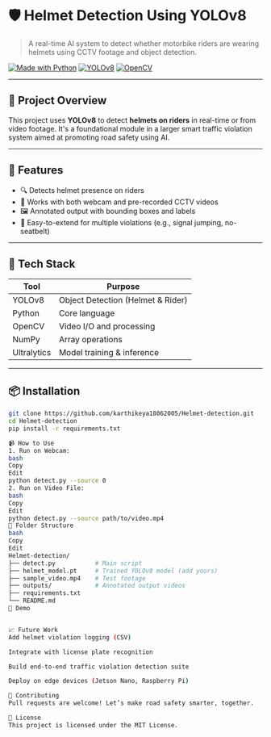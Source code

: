 # 🛡️ Helmet Detection Using YOLOv8

> A real-time AI system to detect whether motorbike riders are wearing helmets using CCTV footage and object detection.

[![Made with Python](https://img.shields.io/badge/Made%20with-Python-blue.svg)](#)
[![YOLOv8](https://img.shields.io/badge/YOLOv8-Ultralytics-red)](#)
[![OpenCV](https://img.shields.io/badge/OpenCV-RealTime-green)](#)

---

## 🚀 Project Overview

This project uses **YOLOv8** to detect **helmets on riders** in real-time or from video footage. It's a foundational module in a larger smart traffic violation system aimed at promoting road safety using AI.

---

## 🎯 Features

- 🔍 Detects helmet presence on riders
- 🎥 Works with both webcam and pre-recorded CCTV videos
- 🖼️ Annotated output with bounding boxes and labels
- 📁 Easy-to-extend for multiple violations (e.g., signal jumping, no-seatbelt)

---

## 🧠 Tech Stack

| Tool         | Purpose                           |
|--------------|-----------------------------------|
| YOLOv8       | Object Detection (Helmet & Rider) |
| Python       | Core language                     |
| OpenCV       | Video I/O and processing          |
| NumPy        | Array operations                  |
| Ultralytics  | Model training & inference        |

---

## 📦 Installation

```bash
git clone https://github.com/karthikeya18062005/Helmet-detection.git
cd Helmet-detection
pip install -r requirements.txt

📹 How to Use
1. Run on Webcam:
bash
Copy
Edit
python detect.py --source 0
2. Run on Video File:
bash
Copy
Edit
python detect.py --source path/to/video.mp4
📁 Folder Structure
bash
Copy
Edit
Helmet-detection/
├── detect.py           # Main script
├── helmet_model.pt     # Trained YOLOv8 model (add yours)
├── sample_video.mp4    # Test footage
├── outputs/            # Annotated output videos
├── requirements.txt
└── README.md
🔮 Demo


📈 Future Work
Add helmet violation logging (CSV)

Integrate with license plate recognition

Build end-to-end traffic violation detection suite

Deploy on edge devices (Jetson Nano, Raspberry Pi)

🤝 Contributing
Pull requests are welcome! Let’s make road safety smarter, together.

📜 License
This project is licensed under the MIT License.
